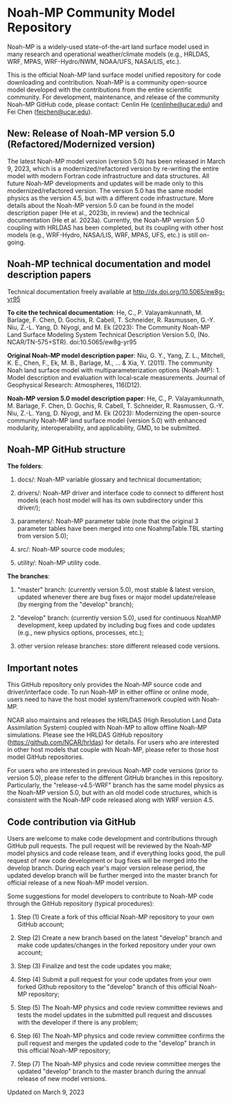 # Noah-MP Community Model Repository


Noah-MP is a widely-used state-of-the-art land surface model used in many research and operational weather/climate models (e.g., HRLDAS, WRF, MPAS, WRF-Hydro/NWM, NOAA/UFS, NASA/LIS, etc.).

This is the official Noah-MP land surface model unified repository for code downloading and contribution. Noah-MP is a community open-source model developed with the contributions from the entire scientific community. For development, maintenance, and release of the community Noah-MP GitHub code, please contact: Cenlin He (cenlinhe@ucar.edu) and Fei Chen (feichen@ucar.edu).


## New: Release of Noah-MP version 5.0 (Refactored/Modernized version)

The latest Noah-MP model version (version 5.0) has been released in March 9, 2023, which is a modernized/refactored version by re-writing the entire model with modern Fortran code infrastructure and data structures. All future Noah-MP developments and updates will be made only to this modernized/refactored version. The version 5.0 has the same model physics as the version 4.5, but with a different code infrastructure. More details about the Noah-MP version 5.0 can be found in the model description paper (He et al., 2023b, in review) and the technical documentation (He et al. 2023a). Currently, the Noah-MP version 5.0 coupling with HRLDAS has been completed, but its coupling with other host models (e.g., WRF-Hydro, NASA/LIS, WRF, MPAS, UFS, etc.) is still on-going.


## Noah-MP technical documentation and model description papers

Technical documentation freely available at http://dx.doi.org/10.5065/ew8g-yr95

**To cite the technical documentation**:  He, C., P. Valayamkunnath, M. Barlage, F. Chen, D. Gochis, R. Cabell, T. Schneider, R. Rasmussen, G.-Y. Niu, Z.-L. Yang, D. Niyogi, and M. Ek (2023): The Community Noah-MP Land Surface Modeling System Technical Description Version 5.0, (No. NCAR/TN-575+STR). doi:10.5065/ew8g-yr95

**Original Noah-MP model description paper**:   Niu, G. Y., Yang, Z. L., Mitchell, K. E., Chen, F., Ek, M. B., Barlage, M., ... & Xia, Y. (2011). The community Noah land surface model with multiparameterization options (Noah‐MP): 1. Model description and evaluation with local‐scale measurements. Journal of Geophysical Research: Atmospheres, 116(D12).

**Noah-MP version 5.0 model description paper**:  He, C., P. Valayamkunnath, M. Barlage, F. Chen, D. Gochis, R. Cabell, T. Schneider, R. Rasmussen, G.-Y. Niu, Z.-L. Yang, D. Niyogi, and M. Ek (2023): Modernizing the open-source community Noah-MP land surface model (version 5.0) with enhanced modularity, interoperability, and applicability, GMD, to be submitted.


## Noah-MP GitHub structure

**The folders**:

1. docs/: Noah-MP variable glossary and technical documentation;

2. drivers/: Noah-MP driver and interface code to connect to different host models (each host model will has its own subdirectory under this driver/);

3. parameters/: Noah-MP parameter table (note that the original 3 parameter tables have been merged into one NoahmpTable.TBL starting from version 5.0);

4. src/: Noah-MP source code modules;

5. utility/: Noah-MP utility code.

**The branches**:

1. "master" branch: (currently version 5.0), most stable & latest version, updated whenever there are bug fixes or major model update/release (by merging from the "develop" branch);

2. "develop" branch: (currently version 5.0), used for continuous NoahMP development, keep updated by including bug fixes and code updates (e.g., new physics options, processes, etc.); 

3. other version release branches: store different released code versions.


## Important notes

This GitHub repository only provides the Noah-MP source code and driver/interface code. To run Noah-MP in either offline or online mode, users need to have the host model system/framework coupled with Noah-MP. 

NCAR also maintains and releases the HRLDAS (High Resolution Land Data Assimilation System) coupled with Noah-MP to allow offline Noah-MP simulations. Please see the HRLDAS GitHub repository (https://github.com/NCAR/hrldas) for details. For users who are interested in other host models that couple with Noah-MP, please refer to those host model GitHub repositories. 

For users who are interested in previous Noah-MP code versions (prior to version 5.0), please refer to the different GitHub branches in this repository. Particularly, the "release-v4.5-WRF" branch has the same model physics as the Noah-MP version 5.0, but with an old model code structures, which is consistent with the Noah-MP code released along with WRF version 4.5.


## Code contribution via GitHub

Users are welcome to make code development and contributions through GitHub pull requests. The pull request will be reviewed by the Noah-MP model physics and code release team, and if everything looks good, the pull request of new code development or bug fixes will be merged into the develop branch. During each year's major version release period, the updated develop branch will be further merged into the master branch for official release of a new Noah-MP model version.

Some suggestions for model developers to contribute to Noah-MP code through the GitHub repository (typical procedures):

1. Step (1) Create a fork of this official Noah-MP repository to your own GitHub account; 

2. Step (2) Create a new branch based on the latest "develop" branch and make code updates/changes in the forked repository under your own account; 

3. Step (3) Finalize and test the code updates you make; 

4. Step (4) Submit a pull request for your code updates from your own forked Github repository to the "develop" branch of this official Noah-MP repository;

5. Step (5) The Noah-MP physics and code review committee reviews and tests the model updates in the submitted pull request and discusses with the developer if there is any problem; 

6. Step (6) The Noah-MP physics and code review committee confirms the pull request and merges the updated code to the "develop" branch in this official Noah-MP repository;

7. Step (7) The Noah-MP physics and code review committee merges the updated "develop" branch to the master branch during the annual release of new model versions.



Updated on March 9, 2023
